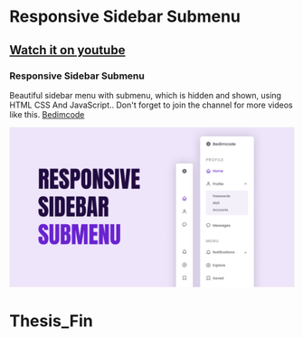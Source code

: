 # Responsive Sidebar Submenu
## [Watch it on youtube](https://youtu.be/PUmmi4O3_5I)
### Responsive Sidebar Submenu
Beautiful sidebar menu with submenu, which is hidden and shown, using HTML CSS And JavaScript..
Don't forget to join the channel for more videos like this. [Bedimcode](https://www.youtube.com/c/Bedimcode)

![Responsive Sidebar Submenu](/preview.png)
# Thesis_Fin
